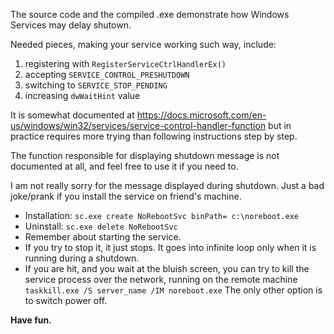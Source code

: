 The source code and the compiled .exe demonstrate how Windows Services may delay shutown. 

Needed pieces, making your service working such way, include:
1. registering with `RegisterServiceCtrlHandlerEx()`
1. accepting `SERVICE_CONTROL_PRESHUTDOWN`
1. switching to `SERVICE_STOP_PENDING`
1. increasing `dwWaitHint` value

It is somewhat documented at https://docs.microsoft.com/en-us/windows/win32/services/service-control-handler-function but in practice requires more trying than following instructions step by step.

The function responsible for displaying shutdown message is not documented at all, and feel free to use it if you need to.

I am not really sorry for the message displayed during shutdown. Just a bad joke/prank if you install the service on friend's machine.

- Installation: `sc.exe create NoRebootSvc binPath= c:\noreboot.exe`
- Uninstall: `sc.exe delete NoRebootSvc`
- Remember about starting the service.
- If you try to stop it, it just stops. It goes into infinite loop only when it is running during a shutdown.
- If you are hit, and you wait at the bluish screen, you can try to kill the service process over the network, running on the remote machine `taskkill.exe /S server_name /IM noreboot.exe` The only other option is to switch power off.

**Have fun.**
